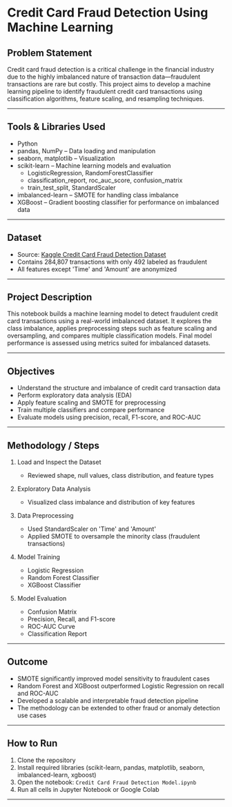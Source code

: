 # Credit Card Fraud Detection Using Machine Learning

## Problem Statement
Credit card fraud detection is a critical challenge in the financial industry due to the highly imbalanced nature of transaction data—fraudulent transactions are rare but costly. This project aims to develop a machine learning pipeline to identify fraudulent credit card transactions using classification algorithms, feature scaling, and resampling techniques.

---

## Tools & Libraries Used
- Python  
- pandas, NumPy – Data loading and manipulation  
- seaborn, matplotlib – Visualization  
- scikit-learn – Machine learning models and evaluation
  - LogisticRegression, RandomForestClassifier  
  - classification_report, roc_auc_score, confusion_matrix  
  - train_test_split, StandardScaler  
- imbalanced-learn – SMOTE for handling class imbalance  
- XGBoost – Gradient boosting classifier for performance on imbalanced data

---

## Dataset
- Source: [Kaggle Credit Card Fraud Detection Dataset](https://www.kaggle.com/datasets/mlg-ulb/creditcardfraud)  
- Contains 284,807 transactions with only 492 labeled as fraudulent  
- All features except 'Time' and 'Amount' are anonymized

---

## Project Description
This notebook builds a machine learning model to detect fraudulent credit card transactions using a real-world imbalanced dataset. It explores the class imbalance, applies preprocessing steps such as feature scaling and oversampling, and compares multiple classification models. Final model performance is assessed using metrics suited for imbalanced datasets.

---

## Objectives
- Understand the structure and imbalance of credit card transaction data  
- Perform exploratory data analysis (EDA)  
- Apply feature scaling and SMOTE for preprocessing  
- Train multiple classifiers and compare performance  
- Evaluate models using precision, recall, F1-score, and ROC-AUC

---

## Methodology / Steps

1. Load and Inspect the Dataset  
   - Reviewed shape, null values, class distribution, and feature types

2. Exploratory Data Analysis  
   - Visualized class imbalance and distribution of key features

3. Data Preprocessing  
   - Used StandardScaler on 'Time' and 'Amount'  
   - Applied SMOTE to oversample the minority class (fraudulent transactions)

4. Model Training  
   - Logistic Regression  
   - Random Forest Classifier  
   - XGBoost Classifier

5. Model Evaluation  
   - Confusion Matrix  
   - Precision, Recall, and F1-score  
   - ROC-AUC Curve  
   - Classification Report

---

## Outcome
- SMOTE significantly improved model sensitivity to fraudulent cases  
- Random Forest and XGBoost outperformed Logistic Regression on recall and ROC-AUC  
- Developed a scalable and interpretable fraud detection pipeline  
- The methodology can be extended to other fraud or anomaly detection use cases

---

## How to Run
1. Clone the repository  
2. Install required libraries (scikit-learn, pandas, matplotlib, seaborn, imbalanced-learn, xgboost)  
3. Open the notebook: `Credit Card Fraud Detection Model.ipynb`  
4. Run all cells in Jupyter Notebook or Google Colab

---

